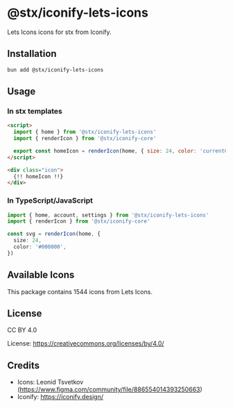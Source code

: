 # @stx/iconify-lets-icons

Lets Icons icons for stx from Iconify.

## Installation

```bash
bun add @stx/iconify-lets-icons
```

## Usage

### In stx templates

```html
<script>
  import { home } from '@stx/iconify-lets-icons'
  import { renderIcon } from '@stx/iconify-core'

  export const homeIcon = renderIcon(home, { size: 24, color: 'currentColor' })
</script>

<div class="icon">
  {!! homeIcon !!}
</div>
```

### In TypeScript/JavaScript

```typescript
import { home, account, settings } from '@stx/iconify-lets-icons'
import { renderIcon } from '@stx/iconify-core'

const svg = renderIcon(home, {
  size: 24,
  color: '#000000',
})
```

## Available Icons

This package contains 1544 icons from Lets Icons.

## License

CC BY 4.0

License: https://creativecommons.org/licenses/by/4.0/

## Credits

- Icons: Leonid Tsvetkov (https://www.figma.com/community/file/886554014393250663)
- Iconify: https://iconify.design/
